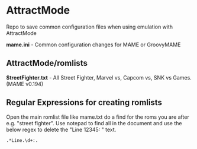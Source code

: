 # AttractMode
Repo to save common configuration files when using emulation with AttractMode

**mame.ini** - Common configuration changes for MAME or GroovyMAME
## AttractMode/romlists
**StreetFighter.txt** - All Street Fighter, Marvel vs, Capcom vs, SNK vs Games. (MAME v0.194)

## Regular Expressions for creating romlists
Open the main romlist file like mame.txt do a find for the roms you are after e.g. "street fighter". Use notepad to find all in the document and use the below regex to delete the "Line 12345: " text.
    
    .*Line.\d+:.
                
